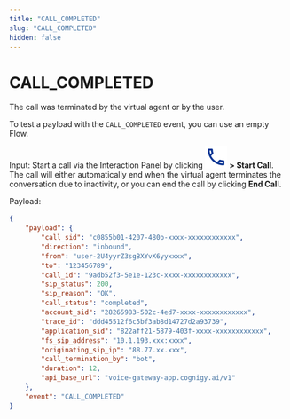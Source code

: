 ```yaml
---
title: "CALL_COMPLETED"
slug: "CALL_COMPLETED"
hidden: false
---
```


# CALL_COMPLETED

The call was terminated by the virtual agent or by the user.

To test a payload with the `CALL_COMPLETED` event, you can use an empty Flow.

Input: Start a call via the Interaction Panel by clicking ![phone](../../../_assets/icons/phone.svg) **> Start Call**. The call will either automatically end when the virtual agent terminates the conversation due to inactivity, or you can end the call by clicking **End Call**.

Payload:

```json
{
    "payload": {
        "call_sid": "c0855b01-4207-480b-xxxx-xxxxxxxxxxxx",
        "direction": "inbound",
        "from": "user-2U4yyrZ3sgBXYvX6yyxxxx",
        "to": "123456789",
        "call_id": "9adb52f3-5e1e-123c-xxxx-xxxxxxxxxxxx",
        "sip_status": 200,
        "sip_reason": "OK",
        "call_status": "completed",
        "account_sid": "28265983-502c-4ed7-xxxx-xxxxxxxxxxxx",
        "trace_id": "ddd45512f6c5bf3ab8d14727d2a93739",
        "application_sid": "822aff21-5879-403f-xxxx-xxxxxxxxxxxx",
        "fs_sip_address": "10.1.193.xxx:xxxx",
        "originating_sip_ip": "88.77.xx.xxx",
        "call_termination_by": "bot",
        "duration": 12,
        "api_base_url": "voice-gateway-app.cognigy.ai/v1"
    },
    "event": "CALL_COMPLETED"
}
```